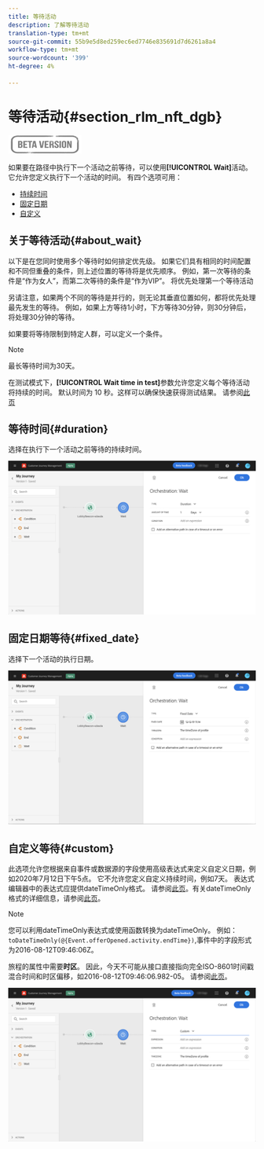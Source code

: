 ```yaml
---
title: 等待活动
description: 了解等待活动
translation-type: tm+mt
source-git-commit: 55b9e5d8ed259ec6ed7746e835691d7d6261a8a4
workflow-type: tm+mt
source-wordcount: '399'
ht-degree: 4%

---
```


# 等待活动{#section_rlm_nft_dgb}

![](../assets/do-not-localize/badge.png)

如果要在路径中执行下一个活动之前等待，可以使用&#x200B;**[!UICONTROL Wait]**&#x200B;活动。 它允许您定义执行下一个活动的时间。 有四个选项可用：

* [持续时间](#duration)
* [固定日期](#fixed_date)
* [自定义](#custom)

<!--* [Email send time optimization](#email_send_time_optimization)-->

## 关于等待活动{#about_wait}

以下是在您同时使用多个等待时如何排定优先级。 如果它们具有相同的时间配置和不同但重叠的条件，则上述位置的等待将是优先顺序。 例如，第一次等待的条件是“作为女人”，而第二次等待的条件是“作为VIP”。 将优先处理第一个等待活动

另请注意，如果两个不同的等待是并行的，则无论其垂直位置如何，都将优先处理最先发生的等待。 例如，如果上方等待1小时，下方等待30分钟，则30分钟后，将处理30分钟的等待。

如果要将等待限制到特定人群，可以定义一个条件。

>[!NOTE]
>
>最长等待时间为30天。
>
>在测试模式下，**[!UICONTROL Wait time in test]**&#x200B;参数允许您定义每个等待活动将持续的时间。 默认时间为 10 秒。这样可以确保快速获得测试结果。 请参阅[此页](../building-journeys/testing-the-journey.md)

## 等待时间{#duration}

选择在执行下一个活动之前等待的持续时间。

![](../assets/journey55.png)

## 固定日期等待{#fixed_date}

选择下一个活动的执行日期。

![](../assets/journey56.png)

## 自定义等待{#custom}

此选项允许您根据来自事件或数据源的字段使用高级表达式来定义自定义日期，例如2020年7月12日下午5点。 它不允许您定义自定义持续时间，例如7天。 表达式编辑器中的表达式应提供dateTimeOnly格式。 请参阅[此页](https://experienceleague.adobe.com/docs/journeys/using/building-advanced-conditions-journeys/expressionadvanced.html)。有关dateTimeOnly格式的详细信息，请参阅[此页](https://experienceleague.adobe.com/docs/journeys/using/building-advanced-conditions-journeys/syntax/data-types.html)。

>[!NOTE]
>
>您可以利用dateTimeOnly表达式或使用函数转换为dateTimeOnly。 例如：```toDateTimeOnly(@{Event.offerOpened.activity.endTime})```,事件中的字段形式为2016-08-12T09:46:06Z。
>
>旅程的属性中需要&#x200B;**时区**。 因此，今天不可能从接口直接指向完全ISO-8601时间戳混合时间和时区偏移，如2016-08-12T09:46:06.982-05。 请参阅[此页](../building-journeys/timezone-management.md)。

![](../assets/journey57.png)

<!--## Email send time optimization{#email_send_time_optimization}

>[!CAUTION]
>
>The email send time optimization capability is only available to customers who use the [Adobe Experience Platform Data Connector](https://docs.adobe.com/content/help/en/campaign-standard/using/developing/mapping-campaign-and-aep-data/aep-about-data-connector.html).

This type of wait uses a score calculated in Adobe Experience Platform. The score calculates the propensity to click or open an email in the future based on past behavior. Note that the algorithm calculating the score needs a certain amount of data to work. As a result, when it does not have enough data, the default wait time will apply. At publication time, you’ll be notified that the default time applies.

>[!NOTE]
>
>The first event of your journey must have a namespace.
>
>This capability is only available after an **[!UICONTROL Email]** activity. You need to have Adobe Campaign Standard.

1. In the **[!UICONTROL Amount of time]** field, define the number of hours to consider to optimize email sending.
1. In the **[!UICONTROL Optimization type]** field, choose if the optimization should increase clicks or opens.
1. In the **[!UICONTROL Default time]** field, define the default time to wait if the predictive send time score is not available.

    >[!NOTE]
    >
    >Note that the send time score can be unavailable because there is not enough data to perform the calculation. In this case, you will be informed, at publication time, that the default time applies.

![](../assets/journey57bis.png)-->
